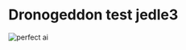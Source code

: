 # Dronogeddon test jedle3

![perfect ai](https://media.discordapp.net/attachments/969292496918163516/1038248826911342602/img.png?width=640&height=480)